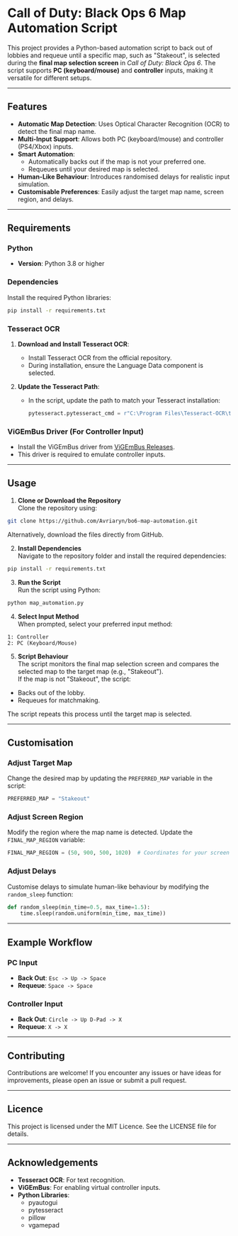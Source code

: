 
# Call of Duty: Black Ops 6 Map Automation Script

This project provides a Python-based automation script to back out of lobbies and requeue until a specific map, such as "Stakeout", is selected during the **final map selection screen** in *Call of Duty: Black Ops 6*. The script supports **PC (keyboard/mouse)** and **controller** inputs, making it versatile for different setups.

---

## Features

- **Automatic Map Detection**: Uses Optical Character Recognition (OCR) to detect the final map name.
- **Multi-Input Support**: Allows both PC (keyboard/mouse) and controller (PS4/Xbox) inputs.
- **Smart Automation**:
  - Automatically backs out if the map is not your preferred one.
  - Requeues until your desired map is selected.
- **Human-Like Behaviour**: Introduces randomised delays for realistic input simulation.
- **Customisable Preferences**: Easily adjust the target map name, screen region, and delays.

---

## Requirements

### Python
- **Version**: Python 3.8 or higher

### Dependencies
Install the required Python libraries:
```bash
pip install -r requirements.txt
```

### Tesseract OCR
1. **Download and Install Tesseract OCR**:
   - Install Tesseract OCR from the official repository.
   - During installation, ensure the Language Data component is selected.

2. **Update the Tesseract Path**:
   - In the script, update the path to match your Tesseract installation:
     ```python
     pytesseract.pytesseract_cmd = r"C:\Program Files\Tesseract-OCR\tesseract.exe"
     ```

### ViGEmBus Driver (For Controller Input)
- Install the ViGEmBus driver from [ViGEmBus Releases](https://github.com/ViGEm/ViGEmBus/releases).
- This driver is required to emulate controller inputs.

---

## Usage

1. **Clone or Download the Repository**  
Clone the repository using:
```bash
git clone https://github.com/Avriaryn/bo6-map-automation.git
```
Alternatively, download the files directly from GitHub.

2. **Install Dependencies**  
Navigate to the repository folder and install the required dependencies:
```bash
pip install -r requirements.txt
```

3. **Run the Script**  
Run the script using Python:
```bash
python map_automation.py
```

4. **Select Input Method**  
When prompted, select your preferred input method:
```
1: Controller
2: PC (Keyboard/Mouse)
```

5. **Script Behaviour**  
The script monitors the final map selection screen and compares the selected map to the target map (e.g., "Stakeout").  
If the map is not "Stakeout", the script:
- Backs out of the lobby.
- Requeues for matchmaking.

The script repeats this process until the target map is selected.

---

## Customisation

### Adjust Target Map
Change the desired map by updating the `PREFERRED_MAP` variable in the script:
```python
PREFERRED_MAP = "Stakeout"
```

### Adjust Screen Region
Modify the region where the map name is detected. Update the `FINAL_MAP_REGION` variable:
```python
FINAL_MAP_REGION = (50, 900, 500, 1020)  # Coordinates for your screen
```

### Adjust Delays
Customise delays to simulate human-like behaviour by modifying the `random_sleep` function:
```python
def random_sleep(min_time=0.5, max_time=1.5):
    time.sleep(random.uniform(min_time, max_time))
```

---

## Example Workflow

### PC Input
- **Back Out**: `Esc -> Up -> Space`
- **Requeue**: `Space -> Space`

### Controller Input
- **Back Out**: `Circle -> Up D-Pad -> X`
- **Requeue**: `X -> X`

---

## Contributing

Contributions are welcome! If you encounter any issues or have ideas for improvements, please open an issue or submit a pull request.

---

## Licence

This project is licensed under the MIT Licence. See the LICENSE file for details.

---

## Acknowledgements

- **Tesseract OCR**: For text recognition.
- **ViGEmBus**: For enabling virtual controller inputs.
- **Python Libraries**:
  - pyautogui
  - pytesseract
  - pillow
  - vgamepad

